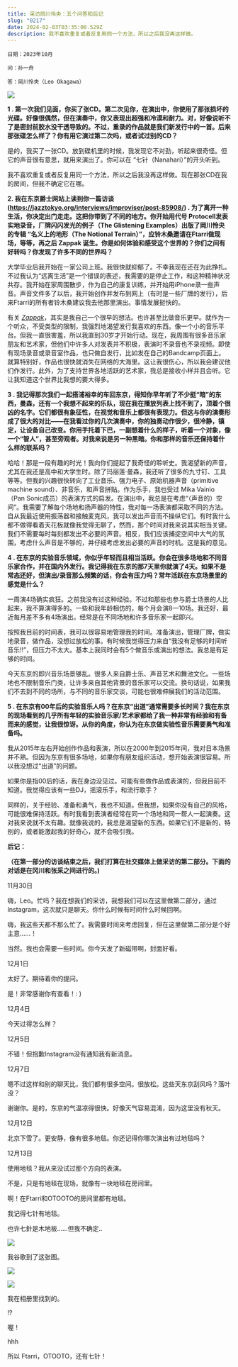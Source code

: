 ```yaml
---
title: 采访岡川怜央：五个问答和后记
slug: "0217"
date: 2024-02-03T03:35:00.529Z
description: 我不喜欢重复或者反复用同一个方法，所以之后我没再这样做。
---
```

`日期：2023年10月`

`问：孙一舟`

`答：岡川怜央（Leo Okagawa）`

![](/images/uploads/_5460653_lr_300dpi_s.jpg)

**1 . 第一次我们见面，你买了张CD。第二次见你，在演出中，你使用了那张损坏的光碟。好像很偶然，但在演奏中，你又表现出超强和冷漠和耐力。对，好像说听不了是密封前胶水没干透导致的。不过，重录的作品就是我们新发行中的一首。后来那张碟怎么样了？你有用它演过第二次吗，或者试过别的CD？**

是的，我买了一张CD。放到碟机里的时候，我发现它不对劲，听起来很奇怪。但它的声音很有意思，就用来演出了。你可以在 “七针（Nanahari）”的开头听到。

我不喜欢重复或者反复用同一个方法，所以之后我没再这样做。现在那张CD在我的房间，但我不确定它在哪。

**2. 我在东京爵士网站上读到你一篇访谈 (https://jazztokyo.org/interviews/improviser/post-85908/) . 为了离开一种生活，你决定出门走走。这把你带到了不同的地方。你开始用代号 Protocell发表实地录音，厂牌闪闪发光的例子（The Glistening Examples）出版了岡川怜央的专辑 “名义上的地形（The Notional Terrain）”，应铃木桑邀请在Ftarri做现场，等等，再之后 Zappak 诞生。你是如何体验和感受这个世界的？你们之间有好转吗？你发现了许多不同的世界吗？**

大学毕业后我开始在一家公司上班。我很快就抑郁了。不幸我现在还在为此挣扎。不过我认为“远离生活”是一个错误的表述，我需要的是停止工作，和这种精神状况共存。我开始在家周围散步，作为自己的康复训练，并开始用iPhone录一些声音。声音文件多了以后，我开始创作并发布到网上（有时是一些厂牌的发行），后来Ftarri的所有者铃木桑建议我去他那里演出。事情发展挺快的。

有关 *[Zappak](https://zappak.tumblr.com/)*，其实是我自己一个很早的想法。也许甚至比做音乐更早。就作为一个听众，不受类型的限制，我强烈地渴望发行我喜欢的东西。像一个小的音乐平台。但我一直很害羞，所以我直到30岁才开始行动。现在，我周围有很多音乐家朋友和艺术家，但他们中许多人对发表并不积极，表演时不录音也不录视频。即使有现场录音或录音室作品，也只做自发行，比如发在自己的Bandcamp页面上。就算特别好，作品也很快就消失在网络的大海里。这让我很伤心，所以我会建议他们作发行。此外，为了支持世界各地活跃的艺术家，我总是接收小样并且会听。它让我知道这个世界比我想的要大得多。

**3 . 我记得那次我们一起搭浦裕幸的车回东京，得知你早年听了不少挺“暗”的东西，曼森，还有一个我想不起来的乐队，现在我在播放列表上找不到了，顶着个很凶的名字。它们都很有象征性，在视觉和音乐上都很有表现力。但这与你的演奏形成了很大的对比——在我看过你的几次演奏中，你的独奏动作很少，很冷静，镇定，让设备自己改变。你用手托着下巴，一副想着什么的样子，听着一个对象，像一个“智人”，甚至旁观者。对我来说是另一种黑暗。你和那样的音乐还保持着什么样的联系吗？**

哈哈！那是一段有趣的时光！我向你们提起了我奇怪的聆听史。我渴望新的声音，尤其在我还是高中和大学生时。除了玛丽莲·曼森，我还听了很多的九寸钉、工具等等。但我的兴趣很快转向了工业音乐、强力电子、原始机器声音（primitive machine sound）、非音乐，和声音拼贴。作为乐手，我也受过 Mika Vainio（Pan Sonic成员）的表演方式的启发。在演出中，我总是在考虑“（声音的）空间”。我需要了解每个场地和扬声器的特性，我对每一场表演都采取不同的方法。自从我最近使用振荡器和接触麦克风，我可以发出声音而不操纵它们。有时我什么都不做得看着天花板就像我觉得无聊了，然而，那个时间对我来说其实相当关键。我们不需要每时每刻都发出不必要的声音。相反，我们应该捕捉空间中大气的氛围，考虑什么声音是不够的，并仔细考虑发出必要的声音的时机。这是我的意见。

**4 . 在东京的实验音乐领域，你似乎年轻而且相当活跃。你会在很多场地和不同音乐家合作，并在国内外发行。我记得我在东京的那7天里你就演了4天。如果不是常态还好，但演出/录音那么频繁的话，你会有压力吗？常年活跃在东京场景里的感觉是什么？**

一周演4场确实疯狂。之前我没有过这种经验。不过和那些也参与爵士场景的人比起来，我不算演得多的。一些和我年龄相仿的，每个月会演8—10场。我还好，最近每月差不多有4场演出。经常是在不同场地和许多音乐家一起即兴。

按照我目前的时间表，我可以很容易地管理我的时间。准备演出，管理厂牌，做实地录音，做作品，没想过放松的事。有时候我觉得压力来自“我没有足够的时间听音乐!!”，但压力不太大。基本上我同时会有5个做音乐或演出的想法。我总是有足够的时间。

今天东京的即兴音乐场景够乱。很多人来自爵士乐、声音艺术和舞池文化。一些场地也不限制音乐门类，让许多来自其他背景的音乐家可以交流。换句话说，如果我们不去到不同的场所，与不同的音乐家交谈，可能也很难伸展我们的活动范围。

**5 . 在东京有00年后的实验音乐人吗？在东京“出道”通常需要多长时间？我在东京的现场看到的几乎所有年轻的实验音乐家/艺术家都给了我一种非常有经验和有备而来的感觉，让我很惊讶。从你的角度，你认为在东京做实验性音乐需要勇气和准备吗。**

我从2015年左右开始创作作品和表演，所以在2000年到2015年间，我对日本场景并不熟。但因为东京有很多场地，如果你有朋友组织活动，想开始表演很容易。所以我没想过“出道”的问题。

如果你是指00后的话，我在身边没见过。可能有些做作品或表演的，但我目前不知道。我觉得应该有一些DJ，摇滚乐手，和流行歌手？

同样的，关于经验、准备和勇气，我也不知道。但我想，如果你没有自己的风格，可能很难保持活跃。有时我看到表演者经常在同一个场地和同一帮人一起演奏。这对我来说就不太有趣。就像我说的，我总是渴望新的东西。如果它们不是新的，特别的，或者能激起我的好奇心，就不会吸引我。

**后记：**

**（在第一部分的访谈结束之后，我们打算在社交媒体上做采访的第二部分。下面的对话是在冈川和张采之间进行的。)**

11月30日

嗨，Leo。忙吗？我在想我们的采访，我想我们可以在这里做第二部分，通过Instagram，这次就只是聊天。你什么时候有时间什么时候回啊。

嗨，我这些天都不那么忙了。我需要时间来考虑回复，但在这里做第二部分是个好主意……！

当然。我也会需要一些时间。你今天发了新磁带啊，封面好看。

12月1日

太好了。期待着你的提问。

是！非常感谢你有查看！: )

12月4日

今天过得怎么样？

12月5日

不错！但抱歉Instagram没有通知我有新消息。

12月7日

嗯不过这样和别的聊天比，我们都有很多空间。很放松。这些天东京刮风吗？落叶没？

谢谢你。是的，东京的气温凉得很快。好像天气容易混淆，因为这里没有秋天。

12月12日

北京下雪了。更安静，像有很多地毯。你还记得你哪次演出有过地毯吗？

12月13日

使用地毯？我从来没试过那个方向的表演。

不是，只是有地毯在现场，就像有一块地毯在房间里。

啊！在Ftarri和OTOOTO的房间里都有地毯。

我记得七针有地毯。

也许七針是木地板……但我不确定..

![](/images/uploads/wechatimg10289.jpg)

我谷歌到了这张图。

![](/images/uploads/wechatimg10290.jpg)

![](/images/uploads/wechatimg10291.jpg)

我在相册里找到的。

!?

喔！

hhh 

所以 Ftarri，OTOOTO，还有七针！